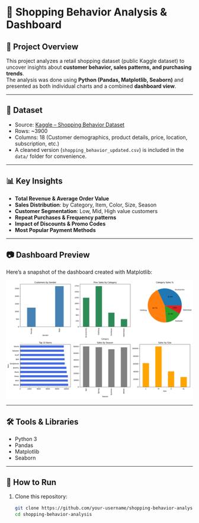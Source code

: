 # 🛒 Shopping Behavior Analysis & Dashboard

## 📌 Project Overview
This project analyzes a retail shopping dataset (public Kaggle dataset) to uncover insights about **customer behavior, sales patterns, and purchasing trends**.  
The analysis was done using **Python (Pandas, Matplotlib, Seaborn)** and presented as both individual charts and a combined **dashboard view**.

---

## 📂 Dataset
- Source: [Kaggle – Shopping Behavior Dataset](https://www.kaggle.com/datasets/)  
- Rows: ~3900  
- Columns: 18 (Customer demographics, product details, price, location, subscription, etc.)  
- A cleaned version (`shopping_behavior_updated.csv`) is included in the `data/` folder for convenience.

---

## 📊 Key Insights
- **Total Revenue & Average Order Value**  
- **Sales Distribution**: by Category, Item, Color, Size, Season  
- **Customer Segmentation**: Low, Mid, High value customers  
- **Repeat Purchases & Frequency patterns**  
- **Impact of Discounts & Promo Codes**  
- **Most Popular Payment Methods**

---

## 📷 Dashboard Preview
Here’s a snapshot of the dashboard created with Matplotlib:

![Dashboard](github_project.png)

---

## 🛠️ Tools & Libraries
- Python 3  
- Pandas  
- Matplotlib  
- Seaborn  

---

## 🚀 How to Run
1. Clone this repository:
   ```bash
   git clone https://github.com/your-username/shopping-behavior-analysis.git
   cd shopping-behavior-analysis
